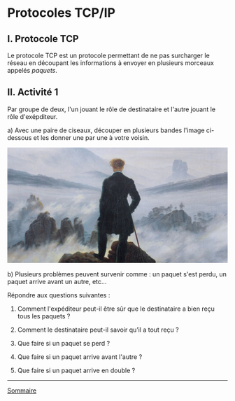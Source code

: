 # Protocoles TCP/IP

## I. Protocole TCP

Le protocole TCP est un protocole permettant de ne pas surcharger le réseau en découpant les informations à envoyer en plusieurs morceaux appelés *paquets*.

## II. Activité 1

Par groupe de deux, l'un jouant le rôle de destinataire et l'autre jouant le rôle d'exépditeur.

a) Avec une paire de ciseaux, découper en plusieurs bandes l'image ci-dessous et les donner une par une à votre voisin.

![image](./img/activite_tcp.jpg)

b) Plusieurs problèmes peuvent survenir comme : un paquet s'est perdu, un paquet arrive avant un autre, etc...

Répondre aux questions suivantes :

1) Comment l'expéditeur peut-il être sûr que le destinataire a bien reçu tous les paquets ?

2) Comment le destinataire peut-il savoir qu’il a tout reçu ?

3) Que faire si un paquet se perd ?

4) Que faire si un paquet arrive avant l'autre ?

5) Que faire si un paquet arrive en double ?

______________

[Sommaire](./../README.md)

